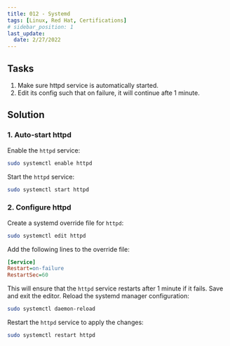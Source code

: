 ```yaml
---
title: 012 - Systemd
tags: [Linux, Red Hat, Certifications]
# sidebar_position: 1 
last_update:
  date: 2/27/2022
---
```



## Tasks

1. Make sure httpd service is automatically started.
2. Edit its config such that on failure, it will continue afte 1 minute.


## Solution

### 1. Auto-start httpd

Enable the `httpd` service:

```sh
sudo systemctl enable httpd
```

Start the `httpd` service:

```sh
sudo systemctl start httpd
```


### 2. Configure httpd


Create a systemd override file for `httpd`:

```sh
sudo systemctl edit httpd
```

Add the following lines to the override file:

```ini
[Service]
Restart=on-failure
RestartSec=60
```

This will ensure that the `httpd` service restarts after 1 minute if it fails. Save and exit the editor.
Reload the systemd manager configuration:

```sh
sudo systemctl daemon-reload
```

Restart the `httpd` service to apply the changes:

```sh
sudo systemctl restart httpd
```
